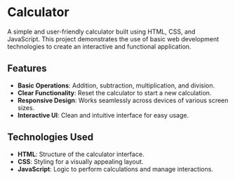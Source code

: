# Calculator

A simple and user-friendly calculator built using HTML, CSS, and JavaScript. This project demonstrates the use of basic web development technologies to create an interactive and functional application.

## Features

- **Basic Operations**: Addition, subtraction, multiplication, and division.
- **Clear Functionality**: Reset the calculator to start a new calculation.
- **Responsive Design**: Works seamlessly across devices of various screen sizes.
- **Interactive UI**: Clean and intuitive interface for easy usage.

## Technologies Used

- **HTML**: Structure of the calculator interface.
- **CSS**: Styling for a visually appealing layout.
- **JavaScript**: Logic to perform calculations and manage interactions.


